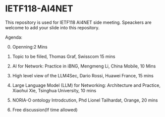 # IETF118-AI4NET

This repository is used for IETF118 AI4NET side meeting. Speackers are welcome to add your slide into this repository.

Agenda:

0. Openning:2 Mins

1. Topic to be fiiled,  Thomas Graf, Swisscom    15 mins

2. AI for Network: Practice in iBNG,  Mengmeng Li, China Mobile, 10 Mins

3. High level view of the LLM4Sec, Dario Rossi, Huawei France, 15 mins

4. Large Language Model (LLM) for Networking: Architecture and Practice, Xiaohui Xie, Tsinghua University, 10 mins 

5. NORIA-O ontology Introdcution, Phd Lionel Tailhardat, Orange, 20 mins

6. Free discussion(If time allowed)
